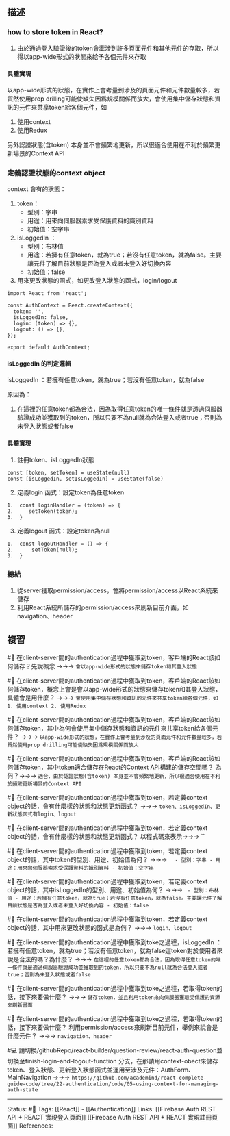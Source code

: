 ## 描述

### how to store token in React?

1. 由於通過登入驗證後的token會牽涉到許多頁面元件和其他元件的存取，所以得以app-wide形式的狀態來給予各個元件來存取


#### 具體實現
以app-wide形式的狀態，在實作上會考量到涉及的頁面元件和元件數量較多，若貿然使用prop drilling可能使缺失因爲規模關係而放大，會使用集中儲存狀態和資訊的元件來共享token給各個元件，如
1. 使用context
2. 使用Redux

另外認證狀態(含token) 本身並不會頻繁地更新，所以很適合使用在不利於頻繁更新場景的Context API


### 定義認證狀態的context object

context 會有的狀態：
1. token：
	- 型別：字串
	- 用途：用來向伺服器索求受保護資料的識別資料
	- 初始值：空字串
2. isLoggedIn ：
	- 型別：布林值
	- 用途：若擁有任意token，就為true；若沒有任意token，就為false。主要讓元件了解目前狀態是否為登入或者未登入好切換內容
	- 初始值：false
3. 用來更改狀態的函式，如更改登入狀態的函式，login/logout

```
import React from 'react';

const AuthContext = React.createContext({
  token: '',
  isLoggedIn: false,
  login: (token) => {},
  logout: () => {},
});

export default AuthContext;
```


#### isLoggedIn 的判定邏輯

isLoggedIn ：若擁有任意token，就為true；若沒有任意token，就為false

原因為：
1. 在這裡的任意token都為合法，因為取得任意token的唯一條件就是透過伺服器驗證成功並獲取到的token，所以只要不為null就為合法登入或者true；否則為未登入狀態或者false


#### 具體實現

1. 註冊token、isLoggedIn狀態
```
const [token, setToken] = useState(null)
const [isLoggedIn, setIsLoggedIn] = useState(false)
```

2. 定義login 函式：設定token為任意token
```
1.  const loginHandler = (token) => {
2.     setToken(token);
3.  }
```

3. 定義logout 函式：設定token為null
```
1.  const logoutHandler = () => {
2.      setToken(null);
3.  }
```


### 總結

1. 從server獲取permission/access，會將permission/access以React系統來儲存
2. 利用React系統所儲存的permission/access來刷新目前介面，如navigation、header



## 複習

#🧠 在client-server間的authentication過程中獲取到token，客戶端的React該如何儲存？先說概念 ->->-> `會以app-wide形式的狀態來儲存token和其登入狀態`
<!--SR:!2023-02-12,26,250-->

#🧠 在client-server間的authentication過程中獲取到token，客戶端的React該如何儲存token，概念上會是會以app-wide形式的狀態來儲存token和其登入狀態，具體會是用什麼？ ->->-> `會使用集中儲存狀態和資訊的元件來共享token給各個元件，如 1. 使用context 2. 使用Redux`
<!--SR:!2023-02-10,24,250-->

#🧠  在client-server間的authentication過程中獲取到token，客戶端的React該如何儲存token，其中為何會使用集中儲存狀態和資訊的元件來共享token給各個元件？ ->->-> `以app-wide形式的狀態，在實作上會考量到涉及的頁面元件和元件數量較多，若貿然使用prop drilling可能使缺失因爲規模關係而放大`
<!--SR:!2023-02-15,28,250-->

#🧠 在client-server間的authentication過程中獲取到token，客戶端的React該如何儲存token，其中token適合儲存在React的Context API構建的儲存空間嗎？ 為何？->->-> `適合，由於認證狀態(含token) 本身並不會頻繁地更新，所以很適合使用在不利於頻繁更新場景的Context API`
<!--SR:!2023-02-01,16,230-->


#🧠 在client-server間的authentication過程中獲取到token，若定義context object的話，會有什麼樣的狀態和狀態更新函式？ ->->-> `token、isLoggedIn、更新狀態函式有login、logout`
<!--SR:!2023-02-08,23,250-->

#🧠 在client-server間的authentication過程中獲取到token，若定義context object的話，會有什麼樣的狀態和狀態更新函式？ 以程式碼來表示->->-> ``
<!--SR:!2023-02-08,23,250-->

#🧠 在client-server間的authentication過程中獲取到token，若定義context object的話，其中token的型別、用途、初始值為何？ ->->-> `	- 型別：字串 - 用途：用來向伺服器索求受保護資料的識別資料 - 初始值：空字串`
<!--SR:!2023-02-04,20,250-->

#🧠 在client-server間的authentication過程中獲取到token，若定義context object的話，其中isLoggedIn的型別、用途、初始值為何？ ->->-> `	- 型別：布林值 - 用途：若擁有任意token，就為true；若沒有任意token，就為false。主要讓元件了解目前狀態是否為登入或者未登入好切換內容 - 初始值：false`
<!--SR:!2023-02-08,23,250-->

#🧠 在client-server間的authentication過程中獲取到token，若定義context object的話，其中用來更改狀態的函式是為何？ ->->-> `login、logout`
<!--SR:!2023-01-18,10,250-->

#🧠 在client-server間的authentication過程中獲取到toke之過程，isLoggedIn ：若擁有任意token，就為true；若沒有任意token，就為false這token對於使用者來說是合法的嗎？為什麼？ ->->-> `在這裡的任意token都為合法，因為取得任意token的唯一條件就是透過伺服器驗證成功並獲取到的token，所以只要不為null就為合法登入或者true；否則為未登入狀態或者false`
<!--SR:!2023-02-11,25,250-->


#🧠 在client-server間的authentication過程中獲取到toke之過程，若取得token的話，接下來要做什麼？ ->->-> `儲存token，並且利用token來向伺服器獲取受保護的資源來刷新畫面`
<!--SR:!2023-01-18,10,250-->

#🧠 在client-server間的authentication過程中獲取到toke之過程，若取得token的話，接下來要做什麼？ 利用permission/access來刷新目前元件，舉例來說會是什麼元件？ ->->-> `navigation、header`
<!--SR:!2023-02-15,28,250-->

#💻  請切換/githubRepo/react-builder/question-review/react-auth-question並切換至finish-login-and-logout-function 分支，在那請用context-obect來儲存token、登入狀態、更新登入狀態函式並運用至涉及元件：AuthForm、MainNavigation ->->-> `https://github.com/academind/react-complete-guide-code/tree/22-authentication/code/05-using-context-for-managing-auth-state`
<!--SR:!2023-01-21,11,250-->



---
Status: #🌱 
Tags:
[[React]] - [[Authentication]]
Links:
[[Firebase Auth REST API + REACT 實現登入頁面]]
[[Firebase Auth REST API + REACT 實現註冊頁面]]
References: